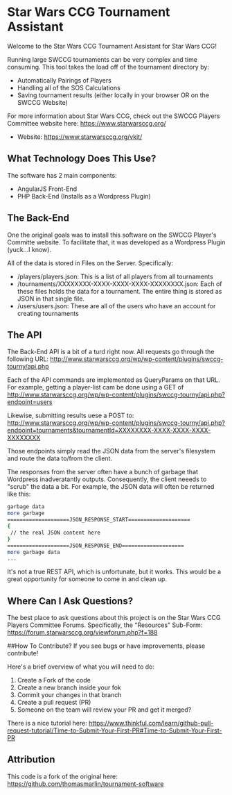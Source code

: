 # Star Wars CCG Tournament Assistant
Welcome to the Star Wars CCG Tournament Assistant for Star Wars CCG! 

Running large SWCCG tournaments can be very complex and time consuming. This tool takes the load off of the tournament directory by:
- Automatically Pairings of Players
- Handling all of the SOS Calculations
- Saving tournament results (either locally in your browser OR on the SWCCG Website)

For more information about Star Wars CCG, check out the SWCCG Players Committee website here: https://www.starwarsccg.org/
* Website: https://www.starwarsccg.org/vkit/

## What Technology Does This Use?
The software has 2 main components:
* AngularJS Front-End
* PHP Back-End  (Installs as a Wordpress Plugin)

## The Back-End
One the original goals was to install this software on the SWCCG Player's Committe website. To facilitate that, it was developed as a Wordpress Plugin (yuck...I know).  

All of the data is stored in Files on the Server. Specifically:
* /players/players.json:   This is a list of all players from all tournaments
* /tournaments/XXXXXXXX-XXXX-XXXX-XXXX-XXXXXXXX.json:  Each of these files holds the data for a tournament. The entire thing is stored as JSON in that single file.
* /users/users.json:  These are all of the users who have an account for creating tournaments

## The API
The Back-End API is a bit of a turd right now. All requests go through the following URL:
http://www.starwarsccg.org/wp/wp-content/plugins/swccg-tourny/api.php

Each of the API commands are implemented as QueryParams on that URL.  For example, getting a player-list cam be done using a GET of 
http://www.starwarsccg.org/wp/wp-content/plugins/swccg-tourny/api.php?endpoint=users

Likewise, submitting results uese a POST to:
http://www.starwarsccg.org/wp/wp-content/plugins/swccg-tourny/api.php?endpoint=tournaments&tournamentId=XXXXXXXX-XXXX-XXXX-XXXX-XXXXXXXX

Those endpoints simply read the JSON data from the server's filesystem and route the data to/from the client.

The responses from the server often have a bunch of garbage that Wordpress inadveratantly outputs. Consequently, the client neeeds to "scrub" the data a bit. For example, the JSON data will often be returned like this:

```bash
garbage data
more garbage
====================JSON_RESPONSE_START====================
{
 // the real JSON content here
}
====================JSON_RESPONSE_END====================
more garbage data
...

```


It's not a true REST API, which is unfortunate, but it works. This would be a great opportunity for someone to come in and clean up.




## Where Can I Ask Questions?
The best place to ask questions about this project is on the Star Wars CCG Players Committee Forums. Specifically, the "Resources" Sub-Form: https://forum.starwarsccg.org/viewforum.php?f=188

##How To Contribute?
If you see bugs or have improvements, please contribute!

Here's a brief overview of what you will need to do:
1. Create a Fork of the code
2. Create a new branch inside your fok
3. Commit your changes in that branch
4. Create a pull request (PR)
5. Someone on the team will review your PR and get it merged?

There is a nice tutorial here:
https://www.thinkful.com/learn/github-pull-request-tutorial/Time-to-Submit-Your-First-PR#Time-to-Submit-Your-First-PR


## Attribution
This code is a fork of the original here: https://github.com/thomasmarlin/tournament-software
